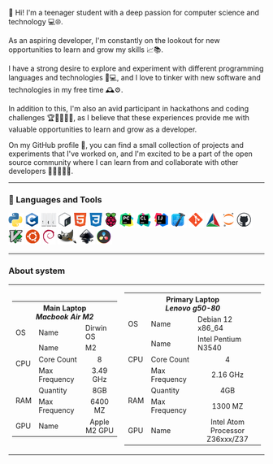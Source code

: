 👋 Hi! I'm a teenager student with a deep passion for computer science and technology 💻🌐.

As an aspiring developer, I'm constantly on the lookout for new opportunities to learn and grow my skills 📈📚.

I have a strong desire to explore and experiment with different programming languages and technologies 🤖💻, and I love
to tinker with new software and technologies in my free time 🕰️⚙️.

In addition to this, I'm also an avid participant in hackathons and coding challenges 🏆👨‍💻👩‍💻, as I believe that
these experiences provide me with valuable opportunities to learn and grow as a developer.

On my GitHub profile 🐙, you can find a small collection of projects and experiments that I've worked on, and I'm
excited to be a part of the open source community where I can learn from and collaborate with other developers
👨‍💻👩‍💻🤝.

<hr>

<h3>🧰 Languages and Tools</h3>
<div>
	<img alt="Python" height="30px" src="./assets/python-logo-only.svg" title="Python" />
	<img alt="C" height="30px" src="./assets/c_programming_language.svg" title="C programming languages" />
	<img alt="Auto hot key" width="30px" height="30px" src="./assets/autohotkey_modern_logo.svg"
		title="Auto Hot Key for Windows" />
	<img alt="Bash" height="30px" src="./assets/bash_logo_colored.svg" title="Bash" />
	<!-- <img alt="C++" height="30px" src="./assets/c++_logo.svg" title="C++ programming languages"/> -->
	<!-- <img alt="Java" height="30px" src="./assets/java.svg" title="Java"/> -->
	<!-- <img alt="Rust" height="30px" src="./assets/rust_programming_language_black_logo.svg" title="C programming languages"/> -->
	<!-- <img alt="Space" height="30px" src="./assets/space.svg" title="Space"/> -->
	<img alt="HTML" height="30px" src="./assets/html5-original.svg" title="HTML" />
	<img alt="CSS" height="30px" src="./assets/css3-plain.svg" title="CSS" />
	<img alt="Raspberry-pi" height="30px" src="./assets/raspberrypi-original.svg" title="Raspberry-pi" />
	<img alt="Pycharm" height="30px" src="./assets/pycharm_icon.svg" title="Pycharm IDE" />
	<img alt="Clion" height="30px" src="./assets/clion_icon.svg" title="Clion IDE" />
	<img alt="Intellij-idea" height="30px" src="./assets/intellij_idea_icon.svg" title="Intellij Idea" />
	<img alt="Xcode" height="30px" src="./assets/xcode-seeklogo.com.svg" title="Xcode from apple" />
	<!-- <img alt="Space" height="30px" src="./assets/space.svg" title="Space"/> -->
	<img alt="Git" height="30px" src="./assets/git-original.svg" title="Git" />
	<img alt="Cmake" height="30px" src="./assets/cmake.svg" title="Cmake" />
	<!-- <img alt="Docker" height="30px" src="./assets/docker.svg" title="Docker"/> -->
	<img alt="Jupyter" height="30px" src="./assets/jupyter-original.svg" title="Jupyter Note book for python" />
	<img alt="GitHub" height="30px" src="./assets/github_with_black_backgound.svg" title="GitHub" />
	<!-- <img alt="Vim" height="30px" src="./assets/figma-original.svg" title="Figma"/> -->
	<!-- <img alt="Neo vim" height="30px" src="./assets/neovimio-icon.svg" title="Neo Vim" /> -->
	<img alt="Vim" height="30px" src="./assets/vimlogo.svg" title="Vim" />
	<!-- <img alt="Space" height="30px" src="./assets/space.svg" title="Space"/> -->
	<!-- <img alt="Linux" height="30px" src="./assets/linux.svg" title="Linux"/> -->
	<!-- <img alt="Dirwin" height="30px" src="./assets/mac_os.svg" title="Dirwin os AKA Mac os"/>	 -->
	<img alt="Ubuntu" height="30px" src="./assets/ubuntu-plain.svg" title="Ubuntu OS" />
	<!-- <img alt="Gentoo" height="30px" src="./assets/gentoo-plain.svg" title="Gentoo OS"/> -->
	<img alt="debdent" height="30px" src="./assets/debdent.svg" title="debdent OS" />
	<!-- <img alt="Windows" height="30px" src="./assets/microsoft-windows-11.svg" title="Windows"/> -->
	<!-- <img alt="Space" height="30px" src="./assets/space.svg" title="Space"/> -->
	<img alt="Gimp" height="30px" height="30px" src="./assets/the_gimp_icon-gnome.svg" title="Gimp" />
	<img alt="Inkscape" height="30px" src="./assets/inkscape_logo.svg" title="Inkscape" />
	<img alt="Davinci-resolve" height="30px" src="./assets/davinci_resolve_17_logo.svg" title="Davinci Resolve" />
</div>


<!-- <div>
	<hr>
	<h3>🫠 About system</h3>
	<div >
		<table>
			<tr>
				<th colspan="3"><b>Main Laptop</b> <br> <i>Lenovo g50-80</i></th>
			</tr>
			<tr>
				<td>OS</td>
				<td>Name</td>
				<td> Ubuntu 23.04 x86_64 </td>
			</tr>
			<tr>
				<td rowspan="3">CPU</td>
				<td>Name</td>
				<td>Intel Pentium N3540</td>
			</tr>
			<tr>
				<td>Core Count</td>
				<td><center>4</center></td>
			</tr>
			<tr>
				<td>Max Frequency</td>
				<td><center>2.16 HZ</center></td>
			</tr>
			<tr>
				<td rowspan="2">RAM</td>
				<td>Quantity</td>
				<td><center>4GB</center></td>
			</tr>
			<tr>
				<td>Max Frequency</td>
				<td><center>13000 MZ</center></td>
			</tr>
			<tr>
				<td>GPU</td>
				<td>Name</td>
				<td><center>Intel Atom Processor <br> Z36xxx/Z37 <i><u>INTEGRATED</u></i></center></td>
			</tr>
		</table>
	</div>
</div> -->

<div>
	<hr>
	<h3>About system</h3>
	<div>
		<table>
			<tr>
				<td>
					<table>
						<tr>
							<th colspan="3"><b>Main Laptop</b> <br> <i>Macbook Air M2</i></th>
						</tr>
						<tr>
							<td>OS</td>
							<td>Name</td>
							<td>Dirwin OS</td>
						</tr>
						<tr>
							<td rowspan="3">CPU</td>
							<td>Name</td>
							<td>M2</td>
						</tr>
						<tr>
							<td>Core Count</td>
							<td>
								<center>8</center>
							</td>
						</tr>
						<tr>
							<td>Max Frequency</td>
							<td>
								<center>3.49 GHz</center>
							</td>
						</tr>
						<tr>
							<td rowspan="2">RAM</td>
							<td>Quantity</td>
							<td>
								<center>8GB</center>
							</td>
						</tr>
						<tr>
							<td>Max Frequency</td>
							<td>
								<center>6400 MZ</center>
							</td>
						</tr>
						<tr>
							<td>GPU</td>
							<td>Name</td>
							<td>
								<center>Apple M2 GPU</center>
							</td>
						</tr>
					</table>
				</td>
				<td>
					<table>
						<tr>
							<th colspan="3"><b>Primary Laptop</b> <br> <i>Lenovo g50-80</i></th>
						</tr>
						<tr>
							<td>OS</td>
							<td>Name</td>
							<td>Debian 12 x86_64 </td>
						</tr>
						<tr>
							<td rowspan="3">CPU</td>
							<td>Name</td>
							<td>Intel Pentium N3540</td>
						</tr>
						<tr>
							<td>Core Count</td>
							<td>
								<center>4</center>
							</td>
						</tr>
						<tr>
							<td>Max Frequency</td>
							<td>
								<center>2.16 GHz</center>
							</td>
						</tr>
						<tr>
							<td rowspan="2">RAM</td>
							<td>Quantity</td>
							<td>
								<center>4GB</center>
							</td>
						</tr>
						<tr>
							<td>Max Frequency</td>
							<td>
								<center>1300 MZ</center>
							</td>
						</tr>
						<tr>
							<td>GPU</td>
							<td>Name</td>
							<td>
								<center>Intel Atom Processor Z36xxx/Z37</center>
							</td>
						</tr>
					</table>
				</td>
			</tr>
		</table>
	</div>
</div>